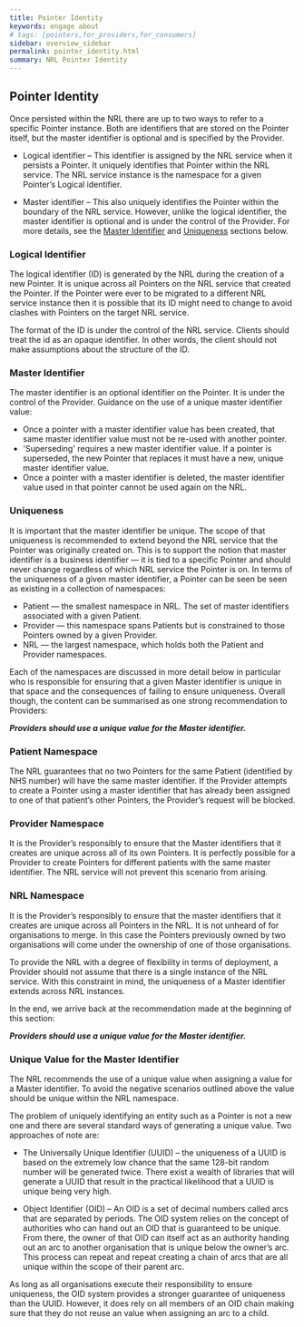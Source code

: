 ```yaml
---
title: Pointer Identity
keywords: engage about
# tags: [pointers,for_providers,for_consumers]
sidebar: overview_sidebar
permalink: pointer_identity.html
summary: NRL Pointer Identity
---
```


## Pointer Identity

Once persisted within the NRL there are up to two ways to refer to a specific Pointer instance. Both are identifiers that are stored on the Pointer itself, but the master identifier is optional and is specified by the Provider.

- Logical identifier – This identifier is assigned by the NRL service when it persists a Pointer. It uniquely identifies that Pointer within the NRL service. The NRL service instance is the namespace for a given Pointer’s Logical identifier. 

- Master identifier – This also uniquely identifies the Pointer within the boundary of the NRL service. However, unlike the logical identifier, the master identifier is optional and is under the control of the Provider. For more details, see the [Master Identifier](#master-identifier) and [Uniqueness](#uniqueness) sections below.

### Logical Identifier

The logical identifier (ID) is generated by the NRL during the creation of a new Pointer. It is unique across all Pointers on the NRL service that created the Pointer. If the Pointer were ever to be migrated to a different NRL service instance then it is possible that its ID might need to change to avoid clashes with Pointers on the target NRL service.

The format of the ID is under the control of the NRL service. Clients should treat the id as an opaque identifier. In other words, the client should not make assumptions about the structure of the ID.

### Master Identifier

The master identifier is an optional identifier on the Pointer. It is under the control of the Provider. Guidance on the use of a unique master identifier value:

- Once a pointer with a master identifier value has been created, that same master identifier value must not be re-used with another pointer.
- 'Superseding' requires a new master identifier value. If a pointer is superseded, the new Pointer that replaces it must have a new, unique master identifier value.
- Once a pointer with a master identifier is deleted, the master identifier value used in that pointer cannot be used again on the NRL.

### Uniqueness

It is important that the master identifier be unique. The scope of that uniqueness is recommended to extend beyond the NRL service that the Pointer was originally created on. This is to support the notion that master identifier is a business identifier — it is tied to a specific Pointer and should never change regardless of which NRL service the Pointer is on.
In terms of the uniqueness of a given master identifier, a Pointer can be seen be seen as existing in a collection of namespaces:

* Patient — the smallest namespace in NRL. The set of master identifiers associated with a given Patient.
* Provider — this namespace spans Patients but is constrained to those Pointers owned by a given Provider.
* NRL — the largest namespace, which holds both the Patient and Provider namespaces.

Each of the namespaces are discussed in more detail below in particular who is responsible for ensuring that a given Master identifier is unique in that space and the consequences of failing to ensure uniqueness. Overall though, the content can be summarised as one strong recommendation to Providers:

***Providers should use a unique value for the Master identifier.***

### Patient Namespace

The NRL guarantees that no two Pointers for the same Patient (identified by NHS number) will have the same master identifier. If the Provider attempts to create a Pointer using a master identifier that has already been assigned to one of that patient’s other Pointers, the Provider’s request will be blocked.

### Provider Namespace

It is the Provider’s responsibly to ensure that the Master identifiers that it creates are unique across all of its own Pointers. It is perfectly possible for a Provider to create Pointers for different patients with the same master identifier. The NRL service will not prevent this scenario from arising.

### NRL Namespace

It is the Provider’s responsibly to ensure that the master identifiers that it creates are unique across all Pointers in the NRL. It is not unheard of for organisations to merge. In this case the Pointers previously owned by two organisations will come under the ownership of one of those organisations.

To provide the NRL with a degree of flexibility in terms of deployment, a Provider should not assume that there is a single instance of the NRL service. With this constraint in mind, the uniqueness of a Master identifier extends across NRL instances.

In the end, we arrive back at the recommendation made at the beginning of this section:

***Providers should use a unique value for the Master identifier.***

### Unique Value for the Master Identifier

The NRL recommends the use of a unique value when assigning a value for a Master identifier. To avoid the negative scenarios outlined above the value should be unique within the NRL namespace.

The problem of uniquely identifying an entity such as a Pointer is not a new one and there are several standard ways of generating a unique value. Two approaches of note are:

- The Universally Unique Identifier (UUID) – the uniqueness of a UUID is based on the extremely low chance that the same 128-bit random number will be generated twice. There exist a wealth of libraries that will generate a UUID that result in the practical likelihood that a UUID is unique being very high.

- Object Identifier (OID) – An OID is a set of decimal numbers called arcs that are separated by periods. The OID system relies on the concept of authorities who can hand out an OID that is guaranteed to be unique. From there, the owner of that OID can itself act as an authority handing out an arc to another organisation that is unique below the owner’s arc. This process can repeat and repeat creating a chain of arcs that are all unique within the scope of their parent arc.

As long as all organisations execute their responsibility to ensure uniqueness, the OID system provides a stronger guarantee of uniqueness than the UUID. However, it does rely on all members of an OID chain making sure that they do not reuse an value when assigning an arc to a child.
